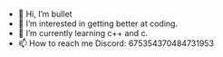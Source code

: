 - 👋 Hi, I’m bullet
- 👀 I’m interested in getting better at coding.
- 🌱 I’m currently learning c++ and c.
- 📫 How to reach me Discord: 675354370484731953

<!---
bulletdrop/bulletdrop is a ✨ special ✨ repository because its `README.md` (this file) appears on your GitHub profile.
You can click the Preview link to take a look at your changes.
--->
